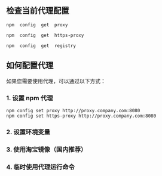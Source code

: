 ## 检查当前代理配置

    npm  config  get  proxy
    
    npm  config  get  https-proxy
    
    npm  config  get  registry

## 如何配置代理

如果您需要使用代理，可以通过以下方式：
### 1.  **设置 npm 代理**

    npm config set proxy http://proxy.company.com:8080
    npm config set https-proxy http://proxy.company.com:8080

### 2.  **设置环境变量**

### 3.  **使用淘宝镜像（国内推荐）**

### 4.  **临时使用代理运行命令**
<!--stackedit_data:
eyJoaXN0b3J5IjpbLTE2NDQ5NzE1NTBdfQ==
-->